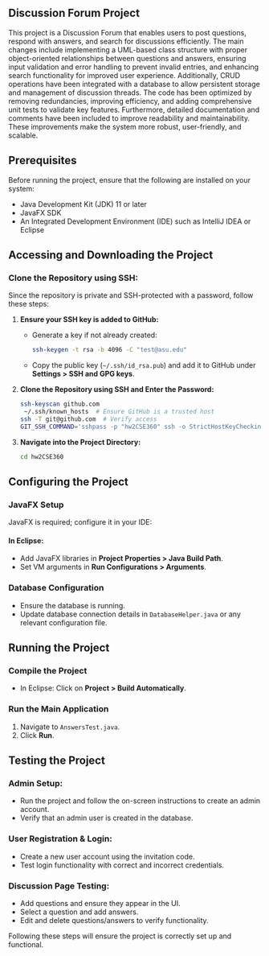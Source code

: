 ## Discussion Forum Project

This project is a Discussion Forum that enables users to post questions, respond with answers, and search for discussions efficiently. The main changes include implementing a UML-based class structure with proper object-oriented relationships between questions and answers, ensuring input validation and error handling to prevent invalid entries, and enhancing search functionality for improved user experience. Additionally, CRUD operations have been integrated with a database to allow persistent storage and management of discussion threads. The code has been optimized by removing redundancies, improving efficiency, and adding comprehensive unit tests to validate key features. Furthermore, detailed documentation and comments have been included to improve readability and maintainability. These improvements make the system more robust, user-friendly, and scalable.

## Prerequisites
Before running the project, ensure that the following are installed on your system:
- Java Development Kit (JDK) 11 or later
- JavaFX SDK
- An Integrated Development Environment (IDE) such as IntelliJ IDEA or Eclipse

## Accessing and Downloading the Project

### Clone the Repository using SSH:
Since the repository is private and SSH-protected with a password, follow these steps:

1. **Ensure your SSH key is added to GitHub:**
   - Generate a key if not already created:
     ```sh
     ssh-keygen -t rsa -b 4096 -C "test@asu.edu"
     ```
   - Copy the public key (`~/.ssh/id_rsa.pub`) and add it to GitHub under **Settings > SSH and GPG keys**.

2. **Clone the Repository using SSH and Enter the Password:**
   ```sh
   ssh-keyscan github.com 
    ~/.ssh/known_hosts  # Ensure GitHub is a trusted host
   ssh -T git@github.com  # Verify access
   GIT_SSH_COMMAND='sshpass -p "hw2CSE360" ssh -o StrictHostKeyChecking=no' git clone git@github.com:RishithMody/hw2CSE360.git
   ```

3. **Navigate into the Project Directory:**
   ```sh
   cd hw2CSE360
   ```

## Configuring the Project

### JavaFX Setup
JavaFX is required; configure it in your IDE:

#### In Eclipse:
- Add JavaFX libraries in **Project Properties > Java Build Path**.
- Set VM arguments in **Run Configurations > Arguments**.

### Database Configuration
- Ensure the database is running.
- Update database connection details in `DatabaseHelper.java` or any relevant configuration file.

## Running the Project

### Compile the Project
- In Eclipse: Click on **Project > Build Automatically**.

### Run the Main Application
1. Navigate to `AnswersTest.java`.
2. Click **Run**.

## Testing the Project

### Admin Setup:
- Run the project and follow the on-screen instructions to create an admin account.
- Verify that an admin user is created in the database.

### User Registration & Login:
- Create a new user account using the invitation code.
- Test login functionality with correct and incorrect credentials.

### Discussion Page Testing:
- Add questions and ensure they appear in the UI.
- Select a question and add answers.
- Edit and delete questions/answers to verify functionality.

Following these steps will ensure the project is correctly set up and functional.

